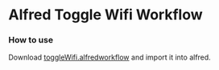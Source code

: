# Alfred Toggle Wifi Workflow

### How to use

Download [toggleWifi.alfredworkflow](https://github.com/awmleer/alfredToggleWifi/raw/master/toggleWifi.alfredworkflow) and import it into alfred.
